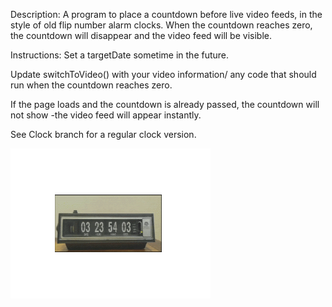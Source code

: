 Description:
A program to place a countdown before live video feeds, in  the style of old flip number alarm clocks. When the countdown reaches zero, the countdown will disappear and the video feed will be visible.

Instructions:
Set a targetDate sometime in the future.

Update switchToVideo() with your video information/ any code that should run when the countdown reaches zero.

If the page loads and the countdown is already passed, the countdown will not show -the video feed will appear instantly.

See Clock branch for a regular clock version.

![Countdown Preview](https://github.com/NickZettel/Countdown/raw/main/preview.gif)
